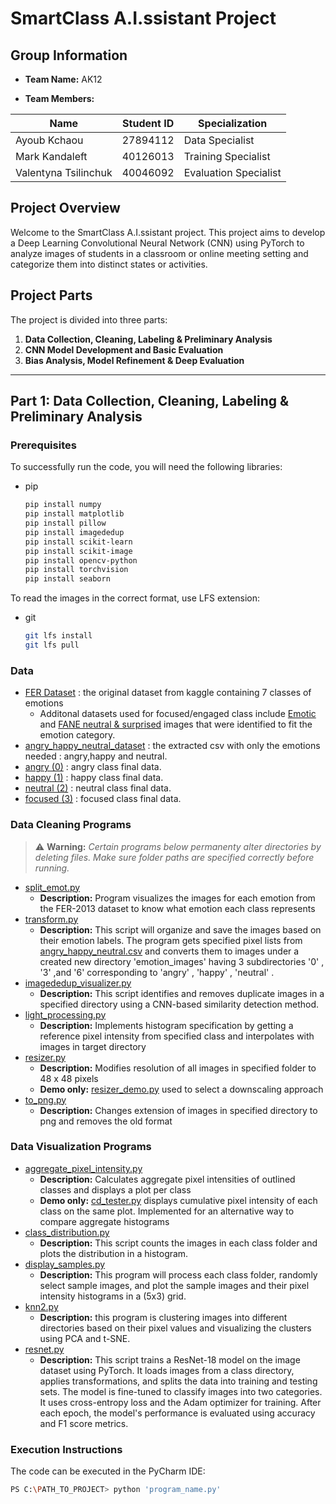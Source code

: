 
# SmartClass A.I.ssistant Project

## Group Information
- **Team Name:** AK12


- **Team Members:**
  
 |   Name |   Student ID    |  Specialization  |
 |---|---|---|
| Ayoub Kchaou | 27894112 | Data Specialist |
| Mark Kandaleft | 40126013 |Training Specialist|
| Valentyna Tsilinchuk| 40046092 | Evaluation Specialist |


## Project Overview
Welcome to the SmartClass A.I.ssistant project. This project aims to develop a Deep Learning Convolutional Neural Network (CNN) using PyTorch to analyze images of students in a classroom or online meeting setting and categorize them into distinct states or activities.

## Project Parts
The project is divided into three parts:
1. **Data Collection, Cleaning, Labeling & Preliminary Analysis**
2. **CNN Model Development and Basic Evaluation**
3. **Bias Analysis, Model Refinement & Deep Evaluation**


---

## Part 1: Data Collection, Cleaning, Labeling & Preliminary Analysis

### Prerequisites

To successfully run the code, you will need the following libraries:

* pip
  ```sh
  pip install numpy
  pip install matplotlib
  pip install pillow
  pip install imagededup
  pip install scikit-learn
  pip install scikit-image
  pip install opencv-python
  pip install torchvision
  pip install seaborn
  ```

To read the images in the correct format, use LFS extension:

* git
  ```sh
  git lfs install
  git lfs pull
  ```
### Data
 * [FER Dataset](https://github.com/mkandaleft/COMP472_AK12/blob/main/data/FER_dataset/fer2013.csv) : the original dataset from kaggle containing 7 classes of emotions
   * Additonal datasets used for focused/engaged class include [Emotic](https://s3.sunai.uoc.edu/emotic/index.html) and [FANE neutral & surprised](https://www.kaggle.com/datasets/furcifer/fane-facial-expressions-and-emotion-dataset) images that were identified to fit the emotion category.
 * [angry_happy_neutral_dataset](https://github.com/mkandaleft/COMP472_AK12/blob/main/data/extracted%20dataset/angry_happy_neutral.csv) : the extracted csv with only the emotions needed : angry,happy and neutral.
 * [angry (0)](https://github.com/mkandaleft/COMP472_AK12/tree/main/data/classes/0) : angry class final data.
 * [happy (1)](https://github.com/mkandaleft/COMP472_AK12/tree/main/data/classes/1) : happy class final data.
 * [neutral (2)](https://github.com/mkandaleft/COMP472_AK12/tree/main/data/classes/2) : neutral class final data.
 * [focused (3)](https://github.com/mkandaleft/COMP472_AK12/tree/main/data/classes/3) : focused class final data.
### Data Cleaning Programs

> ⚠️ **Warning:** *Certain programs below permanenty alter directories by deleting files.
> Make sure folder paths are specified correctly before running.*

* [split_emot.py](https://github.com/mkandaleft/COMP472_AK12/blob/278511d96c0fffa820d965cd1e7217938cdafdfc/data%20cleaning/split_emot.py)
  * **Description:** Program visualizes the images for each emotion from the FER-2013 dataset to know what emotion each class represents
* [transform.py](https://github.com/mkandaleft/COMP472_AK12/blob/278511d96c0fffa820d965cd1e7217938cdafdfc/data%20cleaning/transform.py)
  * **Description:** This script will organize and save the images based on their emotion labels. The program gets specified pixel lists from [angry_happy_neutral.csv](https://github.com/mkandaleft/COMP472_AK12/blob/278511d96c0fffa820d965cd1e7217938cdafdfc/data/extracted%20dataset/angry_happy_neutral.csv)
and converts them to images under a created new directory 'emotion_images' having 3 subdirectories '0' , '3' ,and '6' corresponding to 'angry' , 'happy' , 'neutral' .
* [imagededup_visualizer.py](https://github.com/mkandaleft/COMP472_AK12/blob/278511d96c0fffa820d965cd1e7217938cdafdfc/data%20cleaning/imagedup_visualizer.py)
  * **Description:** This script identifies and removes duplicate images in a specified directory using a CNN-based similarity detection method.
* [light_processing.py](https://github.com/mkandaleft/COMP472_AK12/blob/278511d96c0fffa820d965cd1e7217938cdafdfc/data%20cleaning/light_processing.py)
  * **Description:** Implements histogram specification by getting a reference pixel intensity from specified class and interpolates with images in target directory
* [resizer.py](https://github.com/mkandaleft/COMP472_AK12/blob/278511d96c0fffa820d965cd1e7217938cdafdfc/data%20cleaning/resizer.py)
  * **Description:** Modifies resolution of all images in specified folder to 48 x 48 pixels
  * **Demo only:** [resizer_demo.py](https://github.com/mkandaleft/COMP472_AK12/blob/278511d96c0fffa820d965cd1e7217938cdafdfc/data%20cleaning/resizer_demo.py) used to select a downscaling approach
* [to_png.py](https://github.com/mkandaleft/COMP472_AK12/blob/278511d96c0fffa820d965cd1e7217938cdafdfc/data%20cleaning/to_png.py)
  * **Description:** Changes extension of images in specified directory to png and removes the old format

### Data Visualization Programs

* [aggregate_pixel_intensity.py](https://github.com/mkandaleft/COMP472_AK12/blob/06ce0e2326ea255625329833b2af5f7e7d0b8e47/data%20visualization/aggregate_pixel_intensity.py)
  * **Description:** Calculates aggregate pixel intensities of outlined classes and displays a plot per class
  * **Demo only:** [cd_tester.py](https://github.com/mkandaleft/COMP472_AK12/blob/06ce0e2326ea255625329833b2af5f7e7d0b8e47/data%20visualization/cd_tester.py) displays cumulative pixel intensity of each class on the same plot. Implemented for an alternative way to compare aggregate histograms
* [class_distribution.py](https://github.com/mkandaleft/COMP472_AK12/blob/06ce0e2326ea255625329833b2af5f7e7d0b8e47/data%20visualization/class_distribution.py)
  * **Description:** This script counts the images in each class folder and plots the distribution in a histogram. 
* [display_samples.py](https://github.com/mkandaleft/COMP472_AK12/blob/06ce0e2326ea255625329833b2af5f7e7d0b8e47/data%20visualization/display_samples.py)
  * **Description:** This program will process each class folder, randomly select sample images, and plot the sample images and their pixel intensity histograms in a (5x3) grid.
* [knn2.py](https://github.com/mkandaleft/COMP472_AK12/blob/06ce0e2326ea255625329833b2af5f7e7d0b8e47/data%20visualization/knn2.py)
   * **Description:**  this program is clustering images into different directories based on their pixel values and visualizing the clusters using PCA and t-SNE.
* [resnet.py](https://github.com/mkandaleft/COMP472_AK12/blob/06ce0e2326ea255625329833b2af5f7e7d0b8e47/data%20visualization/resnet.py)
  * **Description:** This script trains a ResNet-18 model on the image dataset using PyTorch. It loads images from a class directory, applies transformations, and splits the data into training and testing sets. The model is fine-tuned to classify images into two categories. It uses cross-entropy loss and the Adam optimizer for training. After each epoch, the model's performance is evaluated using accuracy and F1 score metrics.

### Execution Instructions

The code can be executed in the PyCharm IDE:

```sh
PS C:\PATH_TO_PROJECT> python 'program_name.py'
```


